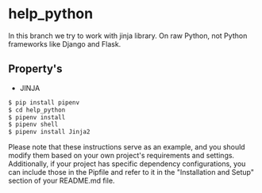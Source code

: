 # help_python
In this branch we try to work with jinja library.
On raw Python, not Python frameworks like Django and Flask.


## Property's
- JINJA

```bash
$ pip install pipenv
$ cd help_python
$ pipenv install
$ pipenv shell
$ pipenv install Jinja2
```
Please note that these instructions serve as an example, and you should modify them based on your own project's requirements and settings. Additionally, if your project has specific dependency configurations, you can include those in the Pipfile and refer to it in the "Installation and Setup" section of your README.md file.
